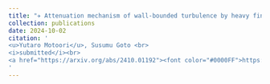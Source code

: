 ```yaml
---
title: "✈ Attenuation mechanism of wall-bounded turbulence by heavy finite-size particles"
collection: publications
date: 2024-10-02
citation: '
<u>Yutaro Motoori</u>, Susumu Goto <br> 
<i>submitted</i><br>
<a href="https://arxiv.org/abs/2410.01192"><font color="#0000FF">https://arxiv.org/abs/2410.01192</font></a>
'
---
```

